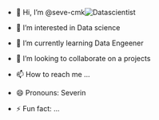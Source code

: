 



- 👋 Hi, I’m @seve-cmk![Datascientist](https://github.com/seve-cmk/seve-cmk/assets/140674205/1a8c0987-4ce6-4134-a333-c5eabb4f2f2a)

- 👀 I’m interested in Data science 
- 🌱 I’m currently learning Data Engeener
- 💞️ I’m looking to collaborate on a projects
- 📫 How to reach me ...
- 😄 Pronouns: Severin
- ⚡ Fun fact: ...

<!---
seve-cmk/seve-cmk is a ✨ special ✨ repository because its `README.md` (this file) appears on your GitHub profile.
You can click the Preview link to take a look at your changes.
--->
